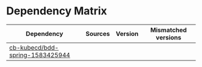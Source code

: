 # Dependency Matrix

Dependency | Sources | Version | Mismatched versions
---------- | ------- | ------- | -------------------
[cb-kubecd/bdd-spring-1583425944](https://github.com/cb-kubecd/bdd-spring-1583425944.git) |  | []() | 
